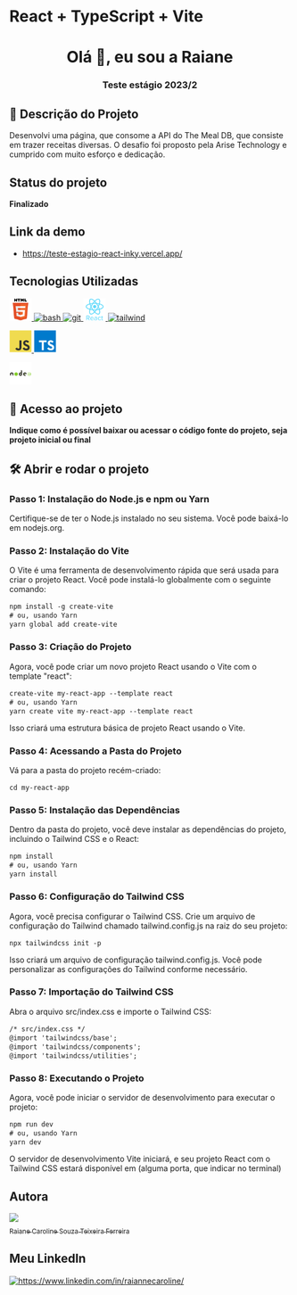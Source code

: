 # React + TypeScript + Vite

<h1 align="center">Olá 👋, eu sou a Raiane</h1> 
<h3 align="center">Teste estágio 2023/2</h3>

##  🔭 Descrição do Projeto
Desenvolvi uma página, que consome a API do The Meal DB, que consiste em trazer receitas diversas. O desafio foi proposto pela Arise Technology e cumprido com muito esforço e dedicação.

## Status do projeto
**Finalizado**
 
## Link da demo

- https://teste-estagio-react-inky.vercel.app/ 

## Tecnologias Utilizadas
<p align="left">
     <a href="https://www.w3.org/html/" target="_blank" rel="noreferrer"> <img src="https://raw.githubusercontent.com/devicons/devicon/master/icons/html5/html5-original-wordmark.svg" alt="html5" width="40" height="40"/> </a>
     <a href="https://www.gnu.org/software/bash/" target="_blank" rel="noreferrer"> <img src="https://www.vectorlogo.zone/logos/gnu_bash/gnu_bash-icon.svg" alt="bash" width="40" height="40"/> </a>
     <a href="https://git-scm.com/" target="_blank" rel="noreferrer"> <img src="https://www.vectorlogo.zone/logos/git-scm/git-scm-icon.svg" alt="git" width="40" height="40"/> </a>
     <a href="https://reactjs.org/" target="_blank" rel="noreferrer"> <img src="https://raw.githubusercontent.com/devicons/devicon/master/icons/react/react-original-wordmark.svg" alt="react" width="40" height="40"/> </a>
     <a href="https://tailwindcss.com/" target="_blank" rel="noreferrer"> <img src="https://www.vectorlogo.zone/logos/tailwindcss/tailwindcss-icon.svg" alt="tailwind" width="40" height="40"/> </a> </p>
     <a href="https://developer.mozilla.org/en-US/docs/Web/JavaScript" target="_blank" rel="noreferrer"> <img src="https://raw.githubusercontent.com/devicons/devicon/master/icons/javascript/javascript-original.svg" alt="javascript" width="40" height="40"/> </a>
     <a href="https://www.typescriptlang.org/" target="_blank" rel="noreferrer"> <img src="https://raw.githubusercontent.com/devicons/devicon/master/icons/typescript/typescript-original.svg" alt="typescript" width="40" height="40"/> </a> </p>
     <a href="https://nodejs.org" target="_blank" rel="noreferrer"> <img src="https://raw.githubusercontent.com/devicons/devicon/master/icons/nodejs/nodejs-original-wordmark.svg" alt="nodejs" width="40" height="40"/> </a>
</p>

## 📁 Acesso ao projeto

**Indique como é possível baixar ou acessar o código fonte do projeto, seja projeto inicial ou final**

## 🛠️ Abrir e rodar o projeto

### Passo 1: Instalação do Node.js e npm ou Yarn

Certifique-se de ter o Node.js instalado no seu sistema. Você pode baixá-lo em nodejs.org.

### Passo 2: Instalação do Vite

O Vite é uma ferramenta de desenvolvimento rápida que será usada para criar o projeto React. Você pode instalá-lo globalmente com o seguinte comando:

```
npm install -g create-vite
# ou, usando Yarn
yarn global add create-vite
```

### Passo 3: Criação do Projeto

Agora, você pode criar um novo projeto React usando o Vite com o template "react":

```
create-vite my-react-app --template react
# ou, usando Yarn
yarn create vite my-react-app --template react
```

Isso criará uma estrutura básica de projeto React usando o Vite.

### Passo 4: Acessando a Pasta do Projeto

Vá para a pasta do projeto recém-criado:

```
cd my-react-app
```

### Passo 5: Instalação das Dependências

Dentro da pasta do projeto, você deve instalar as dependências do projeto, incluindo o Tailwind CSS e o React:

```
npm install
# ou, usando Yarn
yarn install
```

### Passo 6: Configuração do Tailwind CSS

Agora, você precisa configurar o Tailwind CSS. Crie um arquivo de configuração do Tailwind chamado tailwind.config.js na raiz do seu projeto:

```
npx tailwindcss init -p
```

Isso criará um arquivo de configuração tailwind.config.js. Você pode personalizar as configurações do Tailwind conforme necessário.

### Passo 7: Importação do Tailwind CSS

Abra o arquivo src/index.css e importe o Tailwind CSS:

```
/* src/index.css */
@import 'tailwindcss/base';
@import 'tailwindcss/components';
@import 'tailwindcss/utilities';
```

### Passo 8: Executando o Projeto

Agora, você pode iniciar o servidor de desenvolvimento para executar o projeto:

```
npm run dev
# ou, usando Yarn
yarn dev
```

O servidor de desenvolvimento Vite iniciará, e seu projeto React com o Tailwind CSS estará disponível em (alguma porta, que indicar no terminal)


## Autora

[<img src="https://avatars.githubusercontent.com/u/69178860?v=4" width=115><br><sub>Raiane Caroline Souza Teixeira Ferreira</sub>](https://github.com/Raiannecaroline)

## Meu LinkedIn

<a href="https://linkedin.com/in/https://www.linkedin.com/in/raiannecaroline/" target="blank"><img align="center" src="https://raw.githubusercontent.com/rahuldkjain/github-profile-readme-generator/master/src/images/icons/Social/linked-in-alt.svg" alt="https://www.linkedin.com/in/raiannecaroline/" height="30" width="40" /></a> 

